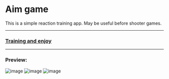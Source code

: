 # Aim game
This is a simple reaction training app. May be useful before shooter games.
***
### [Training and enjoy](https://fastilov3-aim-game.netlify.app/)
***
### Preview: 
![image](https://user-images.githubusercontent.com/50419270/139937730-2856300f-3e76-4384-95f1-891435bfe6f4.png)
![image](https://user-images.githubusercontent.com/50419270/139940064-75f0828b-6614-4f85-90e2-d5b69348254f.png)
![image](https://user-images.githubusercontent.com/50419270/139940207-15d90d93-1a90-4353-8e0e-1bdc3cc6bb31.png)

